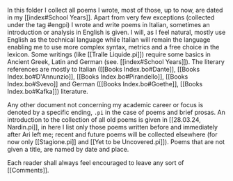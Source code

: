 In this folder I collect all poems I wrote, most of those, up to now, are dated in my [[index#School Years]]. Apart from very few exceptions (collected under the tag #engpi) I wrote and write poems in Italian, sometimes an introduction or analysis in English is given. I will, as I feel natural, mostly use English as the technical language while Italian will remain the language enabling me to use more complex syntax, metrics and a free choice in the lexicon. Some writings (like [[Tralle Liquide.pi]]) require some basics in Ancient Greek, Latin and German (see. [[index#School Years]]). The literary references are mostly to Italian ([[Books Index.bo#Dante]], [[Books Index.bo#D'Annunzio]], [[Books Index.bo#Pirandello]], [[Books Index.bo#Svevo]] and German ([[Books Index.bo#Goethe]], [[Books Index.bo#Kafka]]) literature.

Any other document not concerning my academic career or focus is denoted by a specific ending, `.pi` in the case of poems and brief prosas. An introduction to the collection of all old poems is given in [[28.03.24, Nardin.pi]], in here I list only those poems written before and immediately after Ari left me; recent and future poems will be collected elsewhere (for now only [[Stagione.pi]] and [[Yet to be Uncovered.pi]]). Poems that are not given a title, are named by date and place.

Each reader shall always feel encouraged to leave any sort of [[Comments]].